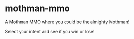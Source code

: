 # mothman-mmo
A Mothman MMO where you could be the almighty Mothman!

Select your intent and see if you win or lose!

&nbsp;
